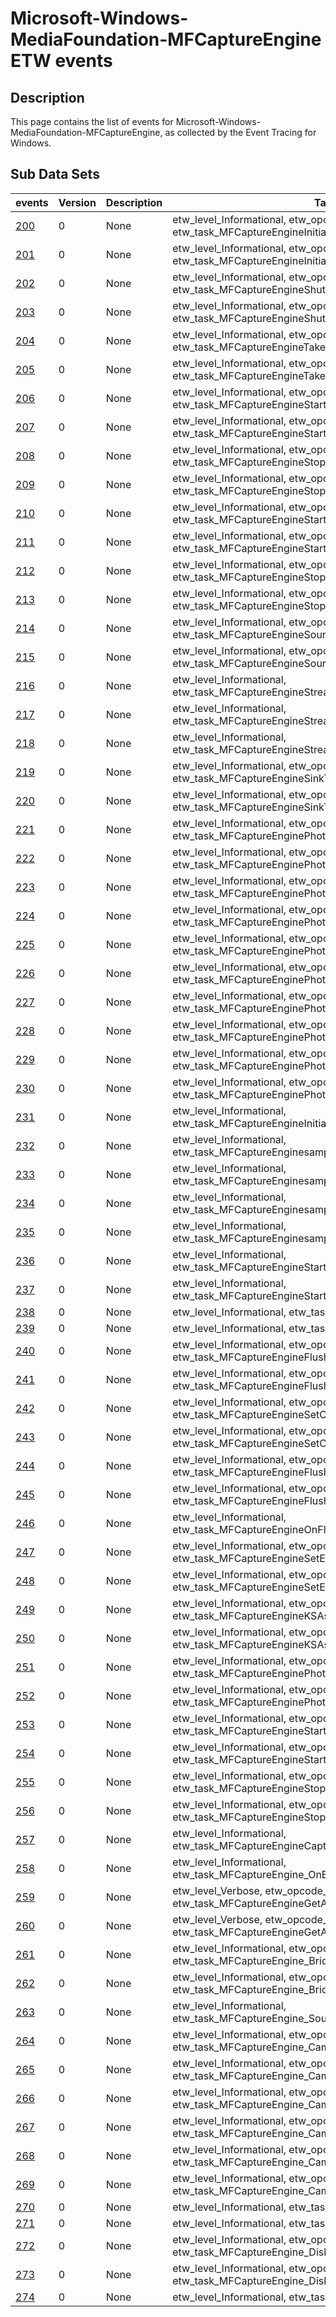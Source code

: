 # Microsoft-Windows-MediaFoundation-MFCaptureEngine ETW events

## Description
This page contains the list of events for Microsoft-Windows-MediaFoundation-MFCaptureEngine, as collected by the Event Tracing for Windows.

## Sub Data Sets
|events|Version|Description|Tags|
|---|---|---|---|
|[200](events/event-200.md)|0|None|etw_level_Informational, etw_opcode_Start, etw_task_MFCaptureEngineInitializationTask|
|[201](events/event-201.md)|0|None|etw_level_Informational, etw_opcode_Stop, etw_task_MFCaptureEngineInitializationTask|
|[202](events/event-202.md)|0|None|etw_level_Informational, etw_opcode_Start, etw_task_MFCaptureEngineShutdownTask|
|[203](events/event-203.md)|0|None|etw_level_Informational, etw_opcode_Stop, etw_task_MFCaptureEngineShutdownTask|
|[204](events/event-204.md)|0|None|etw_level_Informational, etw_opcode_Start, etw_task_MFCaptureEngineTakePhotoTask|
|[205](events/event-205.md)|0|None|etw_level_Informational, etw_opcode_Stop, etw_task_MFCaptureEngineTakePhotoTask|
|[206](events/event-206.md)|0|None|etw_level_Informational, etw_opcode_Start, etw_task_MFCaptureEngineStartPreviewTask|
|[207](events/event-207.md)|0|None|etw_level_Informational, etw_opcode_Stop, etw_task_MFCaptureEngineStartPreviewTask|
|[208](events/event-208.md)|0|None|etw_level_Informational, etw_opcode_Start, etw_task_MFCaptureEngineStopPreviewTask|
|[209](events/event-209.md)|0|None|etw_level_Informational, etw_opcode_Stop, etw_task_MFCaptureEngineStopPreviewTask|
|[210](events/event-210.md)|0|None|etw_level_Informational, etw_opcode_Start, etw_task_MFCaptureEngineStartRecordTask|
|[211](events/event-211.md)|0|None|etw_level_Informational, etw_opcode_Stop, etw_task_MFCaptureEngineStartRecordTask|
|[212](events/event-212.md)|0|None|etw_level_Informational, etw_opcode_Start, etw_task_MFCaptureEngineStopRecordTask|
|[213](events/event-213.md)|0|None|etw_level_Informational, etw_opcode_Stop, etw_task_MFCaptureEngineStopRecordTask|
|[214](events/event-214.md)|0|None|etw_level_Informational, etw_opcode_Start, etw_task_MFCaptureEngineSourceMessage|
|[215](events/event-215.md)|0|None|etw_level_Informational, etw_opcode_Stop, etw_task_MFCaptureEngineSourceMessage|
|[216](events/event-216.md)|0|None|etw_level_Informational, etw_task_MFCaptureEngineStreamingMessage|
|[217](events/event-217.md)|0|None|etw_level_Informational, etw_task_MFCaptureEngineStreamingMessage|
|[218](events/event-218.md)|0|None|etw_level_Informational, etw_task_MFCaptureEngineStreamingMessage|
|[219](events/event-219.md)|0|None|etw_level_Informational, etw_opcode_Start, etw_task_MFCaptureEngineSinkTask|
|[220](events/event-220.md)|0|None|etw_level_Informational, etw_opcode_Stop, etw_task_MFCaptureEngineSinkTask|
|[221](events/event-221.md)|0|None|etw_level_Informational, etw_opcode_Start, etw_task_MFCaptureEnginePhotoEncode|
|[222](events/event-222.md)|0|None|etw_level_Informational, etw_opcode_Stop, etw_task_MFCaptureEnginePhotoEncode|
|[223](events/event-223.md)|0|None|etw_level_Informational, etw_opcode_Start, etw_task_MFCaptureEnginePhotoFormatConvert|
|[224](events/event-224.md)|0|None|etw_level_Informational, etw_opcode_Stop, etw_task_MFCaptureEnginePhotoFormatConvert|
|[225](events/event-225.md)|0|None|etw_level_Informational, etw_opcode_Start, etw_task_MFCaptureEnginePhotoFlip|
|[226](events/event-226.md)|0|None|etw_level_Informational, etw_opcode_Stop, etw_task_MFCaptureEnginePhotoFlip|
|[227](events/event-227.md)|0|None|etw_level_Informational, etw_opcode_Start, etw_task_MFCaptureEnginePhotoXVP|
|[228](events/event-228.md)|0|None|etw_level_Informational, etw_opcode_Stop, etw_task_MFCaptureEnginePhotoXVP|
|[229](events/event-229.md)|0|None|etw_level_Informational, etw_opcode_Start, etw_task_MFCaptureEnginePhotoSinkConfigure|
|[230](events/event-230.md)|0|None|etw_level_Informational, etw_opcode_Stop, etw_task_MFCaptureEnginePhotoSinkConfigure|
|[231](events/event-231.md)|0|None|etw_level_Informational, etw_task_MFCaptureEngineInitializationTask|
|[232](events/event-232.md)|0|None|etw_level_Informational, etw_task_MFCaptureEnginesampleprobe|
|[233](events/event-233.md)|0|None|etw_level_Informational, etw_task_MFCaptureEnginesampleprobe|
|[234](events/event-234.md)|0|None|etw_level_Informational, etw_task_MFCaptureEnginesampleprobe|
|[235](events/event-235.md)|0|None|etw_level_Informational, etw_task_MFCaptureEnginesampleprobe|
|[236](events/event-236.md)|0|None|etw_level_Informational, etw_task_MFCaptureEngineStartRecordTask|
|[237](events/event-237.md)|0|None|etw_level_Informational, etw_task_MFCaptureEngineStartPreviewTask|
|[238](events/event-238.md)|0|None|etw_level_Informational, etw_task_MFCaptureEnginePhotoXVP|
|[239](events/event-239.md)|0|None|etw_level_Informational, etw_task_MFCaptureEngineSinkTask|
|[240](events/event-240.md)|0|None|etw_level_Informational, etw_opcode_Start, etw_task_MFCaptureEngineFlushRequiredStreamsTask|
|[241](events/event-241.md)|0|None|etw_level_Informational, etw_opcode_Stop, etw_task_MFCaptureEngineFlushRequiredStreamsTask|
|[242](events/event-242.md)|0|None|etw_level_Informational, etw_opcode_Start, etw_task_MFCaptureEngineSetCurrentDeviceMediaTypeTask|
|[243](events/event-243.md)|0|None|etw_level_Informational, etw_opcode_Stop, etw_task_MFCaptureEngineSetCurrentDeviceMediaTypeTask|
|[244](events/event-244.md)|0|None|etw_level_Informational, etw_opcode_Start, etw_task_MFCaptureEngineFlushAllStreamsTask|
|[245](events/event-245.md)|0|None|etw_level_Informational, etw_opcode_Stop, etw_task_MFCaptureEngineFlushAllStreamsTask|
|[246](events/event-246.md)|0|None|etw_level_Informational, etw_task_MFCaptureEngineOnFlushForAllStreamsTask|
|[247](events/event-247.md)|0|None|etw_level_Informational, etw_opcode_Start, etw_task_MFCaptureEngineSetExtendedPropertyAsyncTask|
|[248](events/event-248.md)|0|None|etw_level_Informational, etw_opcode_Stop, etw_task_MFCaptureEngineSetExtendedPropertyAsyncTask|
|[249](events/event-249.md)|0|None|etw_level_Informational, etw_opcode_Start, etw_task_MFCaptureEngineKSAsynPropertySetTask|
|[250](events/event-250.md)|0|None|etw_level_Informational, etw_opcode_Stop, etw_task_MFCaptureEngineKSAsynPropertySetTask|
|[251](events/event-251.md)|0|None|etw_level_Informational, etw_opcode_Start, etw_task_MFCaptureEnginePhotoSinkPrepareTask|
|[252](events/event-252.md)|0|None|etw_level_Informational, etw_opcode_Stop, etw_task_MFCaptureEnginePhotoSinkPrepareTask|
|[253](events/event-253.md)|0|None|etw_level_Informational, etw_opcode_Start, etw_task_MFCaptureEngineStartCapturePhotoSequenceTask|
|[254](events/event-254.md)|0|None|etw_level_Informational, etw_opcode_Stop, etw_task_MFCaptureEngineStartCapturePhotoSequenceTask|
|[255](events/event-255.md)|0|None|etw_level_Informational, etw_opcode_Start, etw_task_MFCaptureEngineStopCapturePhotoSequenceTask|
|[256](events/event-256.md)|0|None|etw_level_Informational, etw_opcode_Stop, etw_task_MFCaptureEngineStopCapturePhotoSequenceTask|
|[257](events/event-257.md)|0|None|etw_level_Informational, etw_task_MFCaptureEngineCaptureSinkAddStreamTask|
|[258](events/event-258.md)|0|None|etw_level_Informational, etw_task_MFCaptureEngine_OnEvent_Task|
|[259](events/event-259.md)|0|None|etw_level_Verbose, etw_opcode_Start, etw_task_MFCaptureEngineGetAvailableDeviceMediaType|
|[260](events/event-260.md)|0|None|etw_level_Verbose, etw_opcode_Stop, etw_task_MFCaptureEngineGetAvailableDeviceMediaType|
|[261](events/event-261.md)|0|None|etw_level_Informational, etw_opcode_Start, etw_task_MFCaptureEngine_BridgeSourceSink|
|[262](events/event-262.md)|0|None|etw_level_Informational, etw_opcode_Stop, etw_task_MFCaptureEngine_BridgeSourceSink|
|[263](events/event-263.md)|0|None|etw_level_Informational, etw_task_MFCaptureEngine_SourceInfoTask|
|[264](events/event-264.md)|0|None|etw_level_Informational, etw_opcode_Start, etw_task_MFCaptureEngine_Camera_Sound_InitTask|
|[265](events/event-265.md)|0|None|etw_level_Informational, etw_opcode_Stop, etw_task_MFCaptureEngine_Camera_Sound_InitTask|
|[266](events/event-266.md)|0|None|etw_level_Informational, etw_opcode_Start, etw_task_MFCaptureEngine_Camera_Sound_QueuePlaybackTask|
|[267](events/event-267.md)|0|None|etw_level_Informational, etw_opcode_Stop, etw_task_MFCaptureEngine_Camera_Sound_QueuePlaybackTask|
|[268](events/event-268.md)|0|None|etw_level_Informational, etw_opcode_Start, etw_task_MFCaptureEngine_Camera_Sound_PlaybackTask|
|[269](events/event-269.md)|0|None|etw_level_Informational, etw_opcode_Stop, etw_task_MFCaptureEngine_Camera_Sound_PlaybackTask|
|[270](events/event-270.md)|0|None|etw_level_Informational, etw_task_MFCaptureEngineSinkTask|
|[271](events/event-271.md)|0|None|etw_level_Informational, etw_task_MFCaptureEngineSinkTask|
|[272](events/event-272.md)|0|None|etw_level_Informational, etw_opcode_Start, etw_task_MFCaptureEngine_DiskFull_Condition.TaskMessage|
|[273](events/event-273.md)|0|None|etw_level_Informational, etw_opcode_Stop, etw_task_MFCaptureEngine_DiskFull_Condition.TaskMessage|
|[274](events/event-274.md)|0|None|etw_level_Informational, etw_task_MFCaptureEngineSinkTask|
